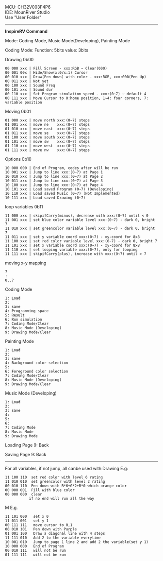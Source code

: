 MCU: CH32V003F4P6  
IDE: MounRiver Studio  
Use "User Folder"  
****

**InspireRV Command**

Mode: Coding Mode, Music Mode(Developing), Painting Mode

Coding Mode: Function: 5bits  value: 3bits

Drawing 0b00
```
00 000 xxx | Fill Screen - xxx:RGB ~ Clear(000) 
00 001 00x | Hide/Show(x:0/x:1) Cursor
00 010 xxx | Draw(Pen down) with color - xxx:RGB, xxx:000(Pen Up)
00 011 xxx | Not yet
00 100 xxx | Sound Freq
00 101 xxx | Sound dur
00 110 xxx | Set Program simulation speed - xxx:(0~7) ~ default 4
00 111 xxx | Move Cursor to 0:home position, 1~4: four corners, 7: variable position
```

Moving 0b01
```
01 000 xxx | move north xxx:(0~7) steps
01 001 xxx | move ne    xxx:(0~7) steps
01 010 xxx | move east  xxx:(0~7) steps
01 011 xxx | move se    xxx:(0~7) steps
01 100 xxx | move south xxx:(0~7) steps
01 101 xxx | move sw    xxx:(0~7) steps
01 110 xxx | move west  xxx:(0~7) steps
01 111 xxx | move nw    xxx:(0~7) steps
```

Options 0b10
```
10 000 000 | End of Program, codes after will be run
10 001 xxx | Jump to line xxx:(0~7) at Page 1
10 010 xxx | Jump to line xxx:(0~7) at Page 2
10 011 xxx | Jump to line xxx:(0~7) at Page 3
10 100 xxx | Jump to line xxx:(0~7) at Page 4
10 101 xxx | Load saved Program (0~7) (Developing)
10 110 xxx | Load saved Music (0~7) (Not Implemented)
10 111 xxx | Load saved Drawing (0~7)
```

loop variables 0b11
```
11 000 xxx | skipifCarry(minus), decrease with xxx:(0~7) until < 0
11 001 xxx | set blue color variable level xxx:(0~7) - dark 0, bright 7
11 010 xxx | set greencolor variable level xxx:(0~7) - dark 0, bright 7
11 011 xxx | set y variable coord xxx:(0~7) - xy-coord for 8x8
11 100 xxx | set red color variable level xxx:(0~7) - dark 0, bright 7
11 101 xxx | set x variable coord xxx:(0~7) - xy-coord for 8x8
11 110 xxx | set looping variable xxx:(0~7), only for looping
11 111 xxx | skipifCarry(plus), increase with xxx:(0~7) until > 7
```

moving x-y mapping
```
7
:
0..7
```

Coding Mode
```
1: Load
2:
3: save
4: Programming space
5: Result
6: Run simulation
7: Coding Mode/Clear
8: Music Mode (Developing)
9: Drawing Mode/Clear
```
Painting Mode
```
1: Load
2:
3: save
4: Background color selection
5: 
6: Foreground color selection
7: Coding Mode/Clear
8: Music Mode (Developing)
9: Drawing Mode/Clear
```

Music Mode (Developing)
```
1: Load
2:
3: save
4: 
5: 
6: 
7: Coding Mode
8: Music Mode
9: Drawing Mode
```

Loading Page
9: Back

Saving Page
9: Back

****
For all variables, if not jump, all canbe used with Drawing
E.g:
```
11 100 110  set red color with level 6 rating
11 010 010  set greencolor with level 2 rating
00 010 110  Pen down with R*6+G*2+B*0 which orange color
00 000 001  Fill with blue color
00 000 000  clear
           if no end will run all the way 
```
M
E.g.
```
11 101 000   set x 0
11 011 001   set y 1
00 111 111   move cursor to 0,1
00 010 101   Pen down with Purple
01 001 100   Draw a diagonal line with 4 steps
11 111 010   Add 2 to the variable everytime
10 001 010   Jump to page 1 line 2 and add 2 the variable(set y 1)
10 000 000   End of Program
00 010 111   will not be run
01 111 111   will not be run
```


